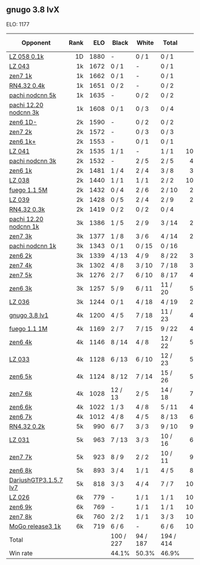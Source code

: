 ## gnugo 3.8 lvX ##

ELO: 1177

Opponent | Rank | ELO | Black | White | Total | Win rate
---------|-----:|----:|-------|-------|-------|-------:
[LZ 058 0.1k](LZ%20058%200.1k.md) | 1D | 1880 | - | 0 / 1 | 0 / 1 | 0.0%
[LZ 043](LZ%20043.md) | 1k | 1672 | 0 / 1 | - | 0 / 1 | 0.0%
[zen7 1k](zen7%201k.md) | 1k | 1662 | 0 / 1 | - | 0 / 1 | 0.0%
[RN4.32 0.4k](RN4.32%200.4k.md) | 1k | 1651 | 0 / 2 | - | 0 / 2 | 0.0%
[pachi nodcnn 5k](pachi%20nodcnn%205k.md) | 1k | 1635 | - | 0 / 2 | 0 / 2 | 0.0%
[pachi 12.20 nodcnn 3k](pachi%2012.20%20nodcnn%203k.md) | 1k | 1608 | 0 / 1 | 0 / 3 | 0 / 4 | 0.0%
[zen6 1D-](zen6%201D-.md) | 2k | 1590 | - | 0 / 2 | 0 / 2 | 0.0%
[zen7 2k](zen7%202k.md) | 2k | 1572 | - | 0 / 3 | 0 / 3 | 0.0%
[zen6 1k+](zen6%201k+.md) | 2k | 1553 | - | 0 / 1 | 0 / 1 | 0.0%
[LZ 041](LZ%20041.md) | 2k | 1535 | 1 / 1 | - | 1 / 1 | 100.0%
[pachi nodcnn 3k](pachi%20nodcnn%203k.md) | 2k | 1532 | - | 2 / 5 | 2 / 5 | 40.0%
[zen6 1k](zen6%201k.md) | 2k | 1481 | 1 / 4 | 2 / 4 | 3 / 8 | 37.5%
[LZ 038](LZ%20038.md) | 2k | 1440 | 1 / 1 | 1 / 1 | 2 / 2 | 100.0%
[fuego 1.1 5M](fuego%201.1%205M.md) | 2k | 1432 | 0 / 4 | 2 / 6 | 2 / 10 | 20.0%
[LZ 039](LZ%20039.md) | 2k | 1428 | 0 / 5 | 2 / 4 | 2 / 9 | 22.2%
[RN4.32 0.3k](RN4.32%200.3k.md) | 2k | 1419 | 0 / 2 | 0 / 2 | 0 / 4 | 0.0%
[pachi 12.20 nodcnn 1k](pachi%2012.20%20nodcnn%201k.md) | 3k | 1386 | 1 / 5 | 2 / 9 | 3 / 14 | 21.4%
[zen7 3k](zen7%203k.md) | 3k | 1377 | 1 / 8 | 3 / 6 | 4 / 14 | 28.6%
[pachi nodcnn 1k](pachi%20nodcnn%201k.md) | 3k | 1343 | 0 / 1 | 0 / 15 | 0 / 16 | 0.0%
[zen6 2k](zen6%202k.md) | 3k | 1339 | 4 / 13 | 4 / 9 | 8 / 22 | 36.4%
[zen7 4k](zen7%204k.md) | 3k | 1302 | 4 / 8 | 3 / 10 | 7 / 18 | 38.9%
[zen7 5k](zen7%205k.md) | 3k | 1276 | 2 / 7 | 6 / 10 | 8 / 17 | 47.1%
[zen6 3k](zen6%203k.md) | 3k | 1257 | 5 / 9 | 6 / 11 | 11 / 20 | 55.0%
[LZ 036](LZ%20036.md) | 3k | 1244 | 0 / 1 | 4 / 18 | 4 / 19 | 21.1%
[gnugo 3.8 lv1](gnugo%203.8%20lv1.md) | 4k | 1200 | 4 / 5 | 7 / 18 | 11 / 23 | 47.8%
[fuego 1.1 1M](fuego%201.1%201M.md) | 4k | 1169 | 2 / 7 | 7 / 15 | 9 / 22 | 40.9%
[zen6 4k](zen6%204k.md) | 4k | 1146 | 8 / 14 | 4 / 8 | 12 / 22 | 54.5%
[LZ 033](LZ%20033.md) | 4k | 1128 | 6 / 13 | 6 / 10 | 12 / 23 | 52.2%
[zen6 5k](zen6%205k.md) | 4k | 1124 | 8 / 12 | 7 / 14 | 15 / 26 | 57.7%
[zen7 6k](zen7%206k.md) | 4k | 1028 | 12 / 13 | 2 / 5 | 14 / 18 | 77.8%
[zen6 6k](zen6%206k.md) | 4k | 1022 | 1 / 3 | 4 / 8 | 5 / 11 | 45.5%
[zen6 7k](zen6%207k.md) | 4k | 1012 | 4 / 8 | 4 / 5 | 8 / 13 | 61.5%
[RN4.32 0.2k](RN4.32%200.2k.md) | 5k | 990 | 6 / 7 | 3 / 3 | 9 / 10 | 90.0%
[LZ 031](LZ%20031.md) | 5k | 963 | 7 / 13 | 3 / 3 | 10 / 16 | 62.5%
[zen7 7k](zen7%207k.md) | 5k | 923 | 8 / 9 | 2 / 2 | 10 / 11 | 90.9%
[zen6 8k](zen6%208k.md) | 5k | 893 | 3 / 4 | 1 / 1 | 4 / 5 | 80.0%
[DariushGTP3.1.5.7 lv7](DariushGTP3.1.5.7%20lv7.md) | 5k | 818 | 3 / 3 | 4 / 4 | 7 / 7 | 100.0%
[LZ 026](LZ%20026.md) | 6k | 779 | - | 1 / 1 | 1 / 1 | 100.0%
[zen6 9k](zen6%209k.md) | 6k | 769 | - | 1 / 1 | 1 / 1 | 100.0%
[zen7 8k](zen7%208k.md) | 6k | 760 | 2 / 2 | 1 / 1 | 3 / 3 | 100.0%
[MoGo release3 1k](MoGo%20release3%201k.md) | 6k | 719 | 6 / 6 | - | 6 / 6 | 100.0%
Total | | | 100 / 227 | 94 / 187 | 194 / 414 | 
Win rate| | | 44.1% | 50.3% | 46.9% | 
